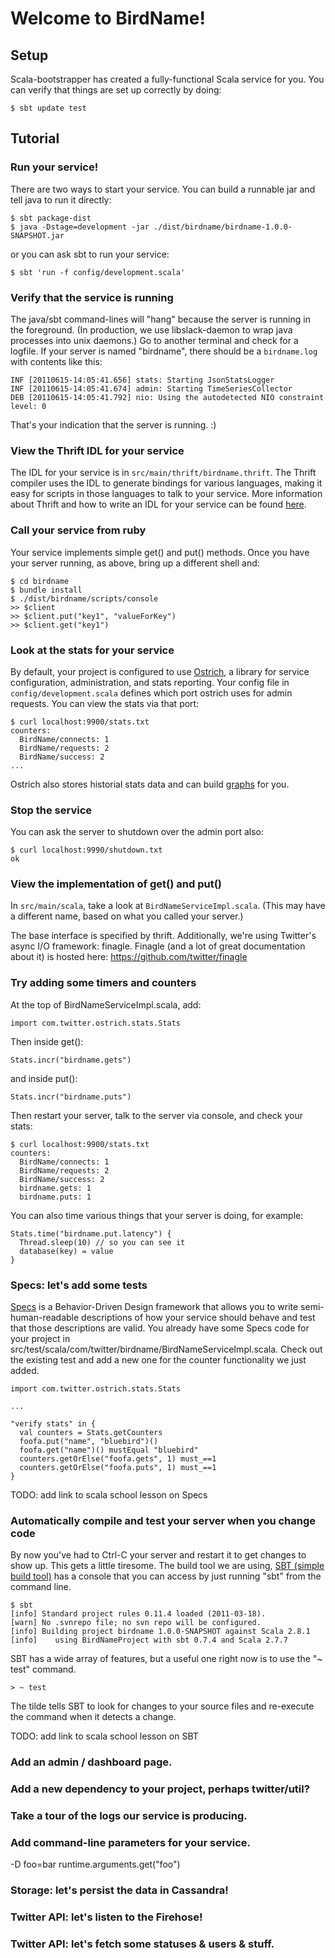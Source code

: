 # Welcome to BirdName!

## Setup

Scala-bootstrapper has created a fully-functional Scala service for
you.  You can verify that things are set up correctly by doing:

    $ sbt update test

## Tutorial

### Run your service!

There are two ways to start your service.  You can build a runnable
jar and tell java to run it directly:

    $ sbt package-dist
    $ java -Dstage=development -jar ./dist/birdname/birdname-1.0.0-SNAPSHOT.jar

or you can ask sbt to run your service:

    $ sbt 'run -f config/development.scala'

### Verify that the service is running

The java/sbt command-lines will "hang" because the server is running in the
foreground. (In production, we use libslack-daemon to wrap java processes into
unix daemons.) Go to another terminal and check for a logfile. If your server
is named "birdname", there should be a `birdname.log` with contents like this:

    INF [20110615-14:05:41.656] stats: Starting JsonStatsLogger
    INF [20110615-14:05:41.674] admin: Starting TimeSeriesCollector
    DEB [20110615-14:05:41.792] nio: Using the autodetected NIO constraint level: 0

That's your indication that the server is running. :)

### View the Thrift IDL for your service

The IDL for your service is in `src/main/thrift/birdname.thrift`.  The
Thrift compiler uses the IDL to generate bindings for various
languages, making it easy for scripts in those languages to talk to
your service.  More information about Thrift and how to write an IDL
for your service can be found [here](http://wiki.apache.org/thrift/Tutorial).

### Call your service from ruby

Your service implements simple get() and put() methods.  Once you have
your server running, as above, bring up a different shell and:

    $ cd birdname
    $ bundle install
    $ ./dist/birdname/scripts/console
    >> $client
    >> $client.put("key1", "valueForKey")
    >> $client.get("key1")

### Look at the stats for your service

By default, your project is configured to use
[Ostrich](https://github.com/twitter/ostrich), a library for service
configuration, administration, and stats reporting. Your config file
in `config/development.scala` defines which port ostrich uses for admin
requests. You can view the stats via that port:

    $ curl localhost:9900/stats.txt
    counters:
      BirdName/connects: 1
      BirdName/requests: 2
      BirdName/success: 2
    ...

Ostrich also stores historial stats data and can build
[graphs](http://localhost:9900/graph/) for you.

### Stop the service

You can ask the server to shutdown over the admin port also:

    $ curl localhost:9990/shutdown.txt
    ok

### View the implementation of get() and put()

In `src/main/scala`, take a look at `BirdNameServiceImpl.scala`. (This may
have a different name, based on what you called your server.)

The base interface is specified by thrift. Additionally, we're using Twitter's
async I/O framework: finagle. Finagle (and a lot of great documentation about
it) is hosted here: https://github.com/twitter/finagle

### Try adding some timers and counters

At the top of BirdNameServiceImpl.scala, add:

    import com.twitter.ostrich.stats.Stats

Then inside get():

    Stats.incr("birdname.gets")

and inside put():

    Stats.incr("birdname.puts")

Then restart your server, talk to the server via console, and check
your stats:

    $ curl localhost:9900/stats.txt
    counters:
      BirdName/connects: 1
      BirdName/requests: 2
      BirdName/success: 2
      birdname.gets: 1
      birdname.puts: 1

You can also time various things that your server is doing, for
example:

    Stats.time("birdname.put.latency") {
      Thread.sleep(10) // so you can see it
      database(key) = value
    }

### Specs: let's add some tests

[Specs](http://code.google.com/p/specs/) is a Behavior-Driven Design
framework that allows you to write semi-human-readable descriptions of
how your service should behave and test that those descriptions are
valid.  You already have some Specs code for your project in
src/test/scala/com/twitter/birdname/BirdNameServiceImpl.scala.  Check
out the existing test and add a new one for the counter functionality
we just added.

    import com.twitter.ostrich.stats.Stats

    ...

    "verify stats" in {
      val counters = Stats.getCounters
      foofa.put("name", "bluebird")()
      foofa.get("name")() mustEqual "bluebird"
      counters.getOrElse("foofa.gets", 1) must_==1
      counters.getOrElse("foofa.puts", 1) must_==1
    }

TODO: add link to scala school lesson on Specs

### Automatically compile and test your server when you change code

By now you've had to Ctrl-C your server and restart it to get changes
to show up.  This gets a little tiresome.  The build tool we are
using,
[SBT (simple build tool)](http://code.google.com/p/simple-build-tool/)
has a console that you can access by just running "sbt" from the
command line.

    $ sbt
    [info] Standard project rules 0.11.4 loaded (2011-03-18).
    [warn] No .svnrepo file; no svn repo will be configured.
    [info] Building project birdname 1.0.0-SNAPSHOT against Scala 2.8.1
    [info]    using BirdNameProject with sbt 0.7.4 and Scala 2.7.7

SBT has a wide array of features, but a useful one right now is to
use the "~ test" command.

    > ~ test

The tilde tells SBT to look for changes to your source files and
re-execute the command when it detects a change.

TODO: add link to scala school lesson on SBT

### Add an admin / dashboard page.

### Add a new dependency to your project, perhaps twitter/util?

### Take a tour of the logs our service is producing.

### Add command-line parameters for your service.
-D foo=bar
runtime.arguments.get("foo")

### Storage: let's persist the data in Cassandra!

### Twitter API: let's listen to the Firehose!

### Twitter API: let's fetch some statuses & users & stuff.

